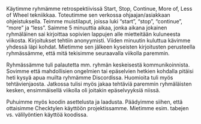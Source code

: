 Käytimme ryhmämme retrospektiivissä Start, Stop, Continue, More of, Less of Wheel tekniikkaa. Toteutimme sen verkossa ohjaajan/asiakkaan ohjeistuksella. Teimme muistilaput, joissa luki “start”, “stop”, “continue”, “more” ja “less”. Saimme 5 minuuttia aikaa, jonka aikana jokainen ryhmäläinen sai kirjoittaa sopivien lappujen alle mietteitään kuluneesta viikosta. Kirjoitukset tehtiin anonyymisti. Viiden minuutin kuluttua kävimme yhdessä läpi kohdat. Mietimme sen jälkeen kyseisten kirjoitusten perusteella ryhmässämme, että mitä tekisimme seuraavalla viikolla paremmin. 

Ryhmässämme tuli palautetta mm. ryhmän keskeisestä kommunikoinnista. Sovimme että mahdollisien ongelmien tai epäselvien hetkien kohdalla pitäisi heti kysyä apua muilta ryhmämme Discordissa. Huomioita tuli myös tehtävienjaosta. Jatkossa tulisi myös jakaa tehtäviä paremmin ryhmäläisten kesken, ensimmäisellä viikolla oli joitakin epäselvyyksiä niissä.  

Puhuimme myös koodin asettelusta ja laadusta. Päädyimme siihen, että ottaisimme Checktylen käyttöön projektissamme. Mietimme esim. tabejen vs. välilyöntien käyttöä koodissa. 
